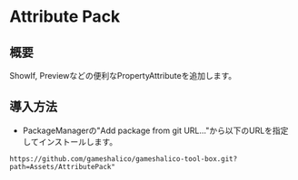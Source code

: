 ﻿# Attribute Pack

## 概要
ShowIf, Previewなどの便利なPropertyAttributeを追加します。

## 導入方法
- PackageManagerの"Add package from git URL..."から以下のURLを指定してインストールします。
```
https://github.com/gameshalico/gameshalico-tool-box.git?path=Assets/AttributePack"
```
